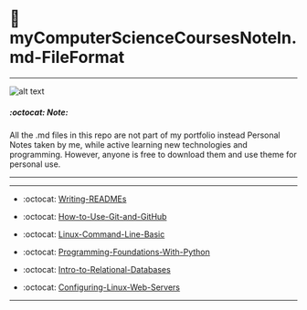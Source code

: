 #  :book: myComputerScienceCoursesNoteIn.md-FileFormat
***
![alt text](http://media02.hongkiat.com/programming-jokes/joke-coffee-code.jpg)
#####  :octocat: Note:
 All the .md files in this repo are not part of my portfolio instead Personal Notes taken by me, while active learning new technologies and programming. However, anyone is free to download them and use theme for personal use.
***
***

* :octocat: [Writing-READMEs](https://github.com/mejiaadonay/myComputerScienceCourseNotesIn.md-FileFormat/blob/master/Writing-READMEs.md)

* :octocat: [How-to-Use-Git-and-GitHub](https://github.com/mejiaadonay/myComputerScienceCourseNotesIn.md-FileFormat/blob/master/How-To-Use-Git-And-GitHub.md)

* :octocat: [Linux-Command-Line-Basic](https://github.com/mejiaadonay/myComputerScienceCourseNotesIn.md-FileFormat/blob/master/Linux-Command-Line-Basic.md)

* :octocat: [Programming-Foundations-With-Python](https://github.com/mejiaadonay/myComputerScienceNotes/blob/master/Python-Programming/Programming-Foundations-With-Python.md) 

* :octocat: [Intro-to-Relational-Databases](https://github.com/mejiaadonay/myComputerScienceNotes/blob/master/Intro-to-Relational-Databases.md) 

* :octocat: [Configuring-Linux-Web-Servers](https://github.com/mejiaadonay/myComputerScienceNotes/blob/master/Configuring-Linux-Web-Servers.md)  


***



